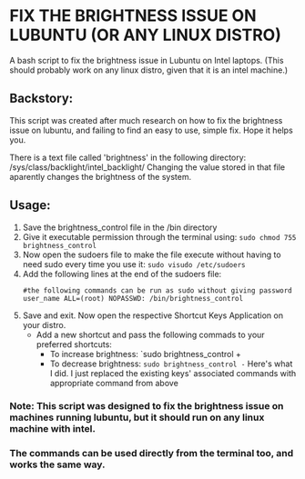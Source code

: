 # FIX THE BRIGHTNESS ISSUE ON LUBUNTU (OR ANY LINUX DISTRO)
A bash script to fix the brightness issue in Lubuntu on Intel laptops. (This should probably work on any linux distro, given that it is an intel machine.)

## Backstory:

This script was created after much research on how to fix the brightness issue on lubuntu, and failing to find an easy to use, simple fix.
Hope it helps you.

There is a text file called 'brightness' in the following directory:
/sys/class/backlight/intel_backlight/
Changing the value stored in that file aparently changes the brightness of the system.

## Usage:

1. Save the brightness_control file in the /bin directory
2. Give it executable permission through the terminal using:
    `sudo chmod 755 brightness_control`
3. Now open the sudoers file to make the file execute without having to need sudo every time you use it:
    `sudo visudo /etc/sudoers`
4. Add the following lines at the end of the sudoers file:
    ```
    #the following commands can be run as sudo without giving password
    user_name ALL=(root) NOPASSWD: /bin/brightness_control
    ```
5. Save and exit. Now open the respective Shortcut Keys Application on your distro.
    * Add a new shortcut and pass the following commads to your preferred shortcuts:
      - To increase brightness: `sudo brightness_control +
      - To decrease brightness: `sudo brightness_control -`
    Here's what I did. I just replaced the existing keys' associated commands with appropriate command from above

### Note: This script was designed to fix the brightness issue on machines running lubuntu, but it should run on any linux machine with intel.
### The commands can be used directly from the terminal too, and works the same way.
